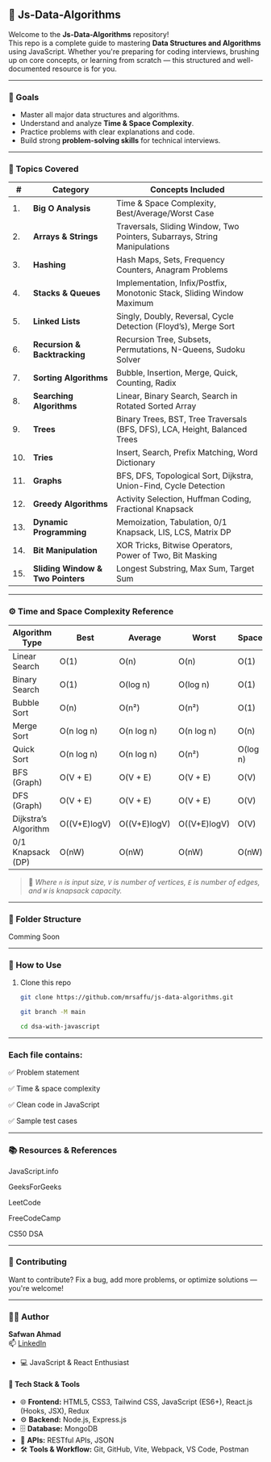 ## 📘 Js-Data-Algorithms

Welcome to the **Js-Data-Algorithms** repository!  
This repo is a complete guide to mastering **Data Structures and Algorithms** using JavaScript. Whether you're preparing for coding interviews, brushing up on core concepts, or learning from scratch — this structured and well-documented resource is for you.

---

### 📌 Goals

- Master all major data structures and algorithms.
- Understand and analyze **Time & Space Complexity**.
- Practice problems with clear explanations and code.
- Build strong **problem-solving skills** for technical interviews.

---

### 🧠 Topics Covered

| #  | Category                  | Concepts Included                                                                 |
|----|---------------------------|-----------------------------------------------------------------------------------|
| 1. | **Big O Analysis**        | Time & Space Complexity, Best/Average/Worst Case                                 |
| 2. | **Arrays & Strings**      | Traversals, Sliding Window, Two Pointers, Subarrays, String Manipulations       |
| 3. | **Hashing**               | Hash Maps, Sets, Frequency Counters, Anagram Problems                           |
| 4. | **Stacks & Queues**       | Implementation, Infix/Postfix, Monotonic Stack, Sliding Window Maximum          |
| 5. | **Linked Lists**          | Singly, Doubly, Reversal, Cycle Detection (Floyd’s), Merge Sort                 |
| 6. | **Recursion & Backtracking** | Recursion Tree, Subsets, Permutations, N-Queens, Sudoku Solver               |
| 7. | **Sorting Algorithms**    | Bubble, Insertion, Merge, Quick, Counting, Radix                                |
| 8. | **Searching Algorithms**  | Linear, Binary Search, Search in Rotated Sorted Array                           |
| 9. | **Trees**                 | Binary Trees, BST, Tree Traversals (BFS, DFS), LCA, Height, Balanced Trees      |
| 10.| **Tries**                 | Insert, Search, Prefix Matching, Word Dictionary                                |
| 11.| **Graphs**                | BFS, DFS, Topological Sort, Dijkstra, Union-Find, Cycle Detection               |
| 12.| **Greedy Algorithms**     | Activity Selection, Huffman Coding, Fractional Knapsack                         |
| 13.| **Dynamic Programming**   | Memoization, Tabulation, 0/1 Knapsack, LIS, LCS, Matrix DP                      |
| 14.| **Bit Manipulation**      | XOR Tricks, Bitwise Operators, Power of Two, Bit Masking                        |
| 15.| **Sliding Window & Two Pointers** | Longest Substring, Max Sum, Target Sum                                   |

---

### ⚙️ Time and Space Complexity Reference

| Algorithm Type        | Best       | Average     | Worst       | Space       |
|-----------------------|------------|-------------|-------------|-------------|
| Linear Search         | O(1)       | O(n)        | O(n)        | O(1)        |
| Binary Search         | O(1)       | O(log n)    | O(log n)    | O(1)        |
| Bubble Sort           | O(n)       | O(n²)       | O(n²)       | O(1)        |
| Merge Sort            | O(n log n) | O(n log n)  | O(n log n)  | O(n)        |
| Quick Sort            | O(n log n) | O(n log n)  | O(n²)       | O(log n)    |
| BFS (Graph)           | O(V + E)   | O(V + E)    | O(V + E)    | O(V)        |
| DFS (Graph)           | O(V + E)   | O(V + E)    | O(V + E)    | O(V)        |
| Dijkstra’s Algorithm  | O((V+E)logV)| O((V+E)logV)| O((V+E)logV)| O(V)        |
| 0/1 Knapsack (DP)     | O(nW)      | O(nW)       | O(nW)       | O(nW)       |

> 📘 *Where `n` is input size, `V` is number of vertices, `E` is number of edges, and `W` is knapsack capacity.*

---

### 🧪 Folder Structure

Comming Soon


---

### 🚀 How to Use

1. Clone this repo  
   ```bash
   git clone https://github.com/mrsaffu/js-data-algorithms.git

   git branch -M main

   cd dsa-with-javascript


---


### Each file contains:

✅ Problem statement

✅ Time & space complexity

✅ Clean code in JavaScript

✅ Sample test cases

---

### 📚 Resources & References

JavaScript.info

GeeksForGeeks

LeetCode

FreeCodeCamp

CS50 DSA

---
### 🙌 Contributing
Want to contribute? Fix a bug, add more problems, or optimize solutions — you're welcome!

---

### 🧑‍💻 Author

**Safwan Ahmad**  
📫 [LinkedIn](https://www.linkedin.com/in/mrrsaffu/) 
- 💻 JavaScript & React Enthusiast


#### 🧰 Tech Stack & Tools

- 🌐 **Frontend:** HTML5, CSS3, Tailwind CSS, JavaScript (ES6+), React.js (Hooks, JSX), Redux
- ⚙️ **Backend:** Node.js, Express.js
- 🗄️ **Database:** MongoDB
- 🔌 **APIs:** RESTful APIs, JSON
- 🛠️ **Tools & Workflow:** Git, GitHub, Vite, Webpack, VS Code, Postman